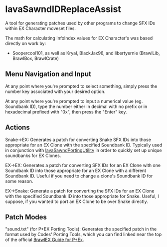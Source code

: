# lavaSawndIDReplaceAssist
A tool for generating patches used by other programs to change SFX IDs within EX Character moveset files.

The math for calculating InfoIndex values for EX Character's was based directly on work by:
- Soopercool101, as well as Kryal, BlackJax96, and libertyernie (BrawlLib, BrawlBox, BrawlCrate)

## Menu Navigation and Input
At any point where you're prompted to select something, simply press the number key associated with your desired option.

At any point where you're prompted to input a numerical value (eg. Soundbank ID), type the number either in decimal with no prefix or in hexadecimal prefixed with "0x", then press the "Enter" key.

## Actions
Snake->EX: Generates a patch for converting Snake SFX IDs into those appropriate for an EX Clone with the specified Soundbank ID. Typically used in conjunction with [lavaSawndPortingUtility](https://github.com/QuickLava/lavaSawndPortingUtility) in order to quickly set up unique soundbanks for EX Clones.

EX->EX: Generates a patch for converting SFX IDs for an EX Clone with one Soundbank ID into those appropriate for an EX Clone with a different Soundbank ID. Useful if you need to change a clone's Soundbank ID for some reason.

EX->Snake: Generate a patch for converting the SFX IDs for an EX Clone with the specified Soundbank ID into those appropriate for Snake. Useful, I suppose, if you wanted to port an EX Clone to be over Snake directly.

## Patch Modes
"sound.txt" (for P+EX Porting Tools): Generates the specified patch in the format used by Codes' Porting Tools, which you can find linked near the top of the official [BrawlEX Guide for P+Ex](https://docs.google.com/document/d/1ZoL_qDcwUpUXg82cKaUp-6D_AcfpFctoW6GXFY74_0k/edit#).
